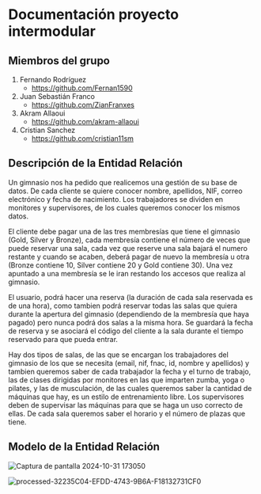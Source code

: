 # Documentación proyecto intermodular
## Miembros del grupo
1. Fernando Rodríguez
   - https://github.com/Fernan1590
2. Juan Sebastián Franco
   - https://github.com/ZianFranxes
4. Akram Allaoui
   - https://github.com/akram-allaoui
5. Cristian Sanchez
   - https://github.com/cristian11sm

## Descripción de la Entidad Relación
Un gimnasio nos ha pedido que realicemos una gestión de su base de datos. De cada cliente se quiere conocer nombre, apellidos, NIF, correo electrónico y fecha de nacimiento. Los trabajadores se dividen en monitores y supervisores, de los cuales queremos conocer los mismos datos. 

El cliente debe pagar una de las tres membresías que tiene el gimnasio (Gold, Silver y Bronze), cada membresía contiene el número de veces que puede reservar una sala, cada vez que reserve una sala bajará el numero restante y cuando se acaben, deberá pagar de nuevo la membresía u otra (Bronze contiene 10, Silver contiene 20 y Gold contiene 30). Una vez apuntado a una membresía se le iran restando los accesos que realiza al gimnasio. 

El usuario, podrá hacer una reserva (la duración de cada sala reservada es de una hora), como tambien podrá reservar todas las salas que quiera durante la apertura del gimnasio (dependiendo de la membresía que haya pagado) pero nunca podrá dos salas a la misma hora. Se guardará la fecha de reserva y se asociará el código del cliente a la sala durante el tiempo reservado para que pueda entrar. 

Hay dos tipos de salas, de las que se encargan los trabajadores del gimnasio de los que se necesita (email, nif, fnac, id, nombre y apellidos) y tambien queremos saber de cada trabajador la fecha y el turno de trabajo, las de clases dirigidas por monitores en las que imparten zumba, yoga o pilates, y las de musculación, de las cuales queremos saber la cantidad de máquinas que hay, es un estilo de entrenamiento libre. Los supervisores deben de supervisar las máquinas para que se haga un uso correcto de ellas. De cada sala queremos saber el horario y el número de plazas que tiene. 

## Modelo de la Entidad Relación

![Captura de pantalla 2024-10-31 173050](https://github.com/user-attachments/assets/d827d015-7263-4ef9-a242-6c82efe10ef7)

![processed-32235C04-EFDD-4743-9B6A-F18132731CF0](https://github.com/user-attachments/assets/e4c4d77d-f74e-46c9-a1b4-3bf52bfe48fa)


